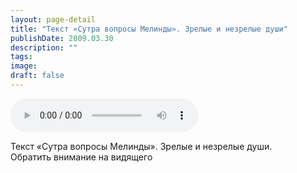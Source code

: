 ```yaml
---
layout: page-detail
title: "Текст «Сутра вопросы Мелинды». Зрелые и незрелые души"
publishDate: 2009.03.30
description: ""
tags:
image:
draft: false
---
```


<audio title="2009.03.30 - Текст «Сутра вопросы Мелинды». Зрелые и незрелые души.mp3" src="https://filer-api.advayta.org/v1.0/public/files/75430" controls=""></audio>

 Текст «Сутра вопросы Мелинды». Зрелые и незрелые души.  
 Обратить внимание на видящего   

  
